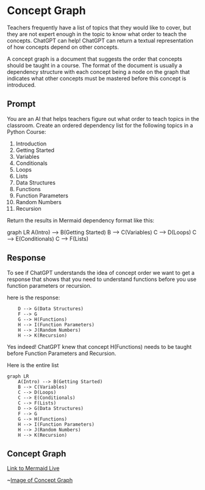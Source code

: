 # Concept Graph

Teachers frequently have a list of topics that they would like to cover, but they are not expert enough in the topic to know what order to teach the concepts. ChatGPT can help!  ChatGPT can return a textual representation of how concepts depend on other concepts.

A concept graph is a document that suggests the order that concepts should be taught in a course.  The format of the document is usually a dependency structure with each concept being a node on the graph that indicates what other concepts must be mastered before this concept is introduced.

## Prompt

You are an AI that helps teachers figure out what order to teach topics in the classroom.  Create an ordered dependency list for the following topics in a Python Course:

1. Introduction
2. Getting Started
3. Variables
4. Conditionals
5. Loops
6. Lists
7. Data Structures
8. Functions
9. Function Parameters
10. Random Numbers
11. Recursion

Return the results in Mermaid dependency format like this:

graph LR
    A(Intro) --> B(Getting Started)
    B --> C(Variables)
    C --> D(Loops)
    C --> E(Conditionals)
    C --> F(Lists)

## Response

To see if ChatGPT understands the idea of concept order we want to get a response that shows that you need to understand functions before you use function parameters or recursion.

here is the response:

```
    D --> G(Data Structures)
    F --> G
    G --> H(Functions)
    H --> I(Function Parameters)
    H --> J(Random Numbers)
    H --> K(Recursion)
```

Yes indeed! ChatGPT knew that concept H(Functions) needs to be taught before Function Parameters and Recursion.

Here is the entire list

```
graph LR
    A(Intro) --> B(Getting Started)
    B --> C(Variables)
    C --> D(Loops)
    C --> E(Conditionals)
    C --> F(Lists)
    D --> G(Data Structures)
    F --> G
    G --> H(Functions)
    H --> I(Function Parameters)
    H --> J(Random Numbers)
    H --> K(Recursion)
```

## Concept Graph

[Link to Mermaid Live](https://mermaid.live/edit#pako:eNpdkMFqwzAMhl_F6ORA-wI5DNZkSbuFMVLYKRc11lqz2g6KfBil7z43WQuZT9b3f7ZsXaAPhiCHI-NwUk3beZXWs9554ZCp9fpJbXRNItYf1V6QhUw2S5spLfQnssXDmcY_Xky81E0Iw5K96CJ4Y8UGj-dlVOnGjnJn5cRqXaJg6sqxl8iPBtWczkU9FVtdRd_fLr5L24nvHlx9IKMjIV4ar7pFb4JT79Ed_odvuqU-8pjOZ7ACR-zQmjSuy83qQE7kqIM8bQ3ydwedvyYPo4T9j-8hT0-nFcTBoFBpMU3ZQf6VPk_XXzpjb_o)

~[Image of Concept Graph](../img/concept-graph.png)